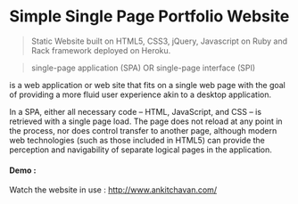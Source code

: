 # Simple Single Page Portfolio Website

> Static Website built on HTML5, CSS3, jQuery, Javascript on Ruby and Rack framework deployed on Heroku.

> single-page application (SPA) OR  single-page interface (SPI)

 is a web application or web site that fits on a single web page with the goal of providing a more fluid user experience akin to a desktop application.

In a SPA, either all necessary code – HTML, JavaScript, and CSS – is retrieved with a single page load. The page does not reload at any point in the process, nor does control transfer to another page, although modern web technologies (such as those included in HTML5) can provide the perception and navigability of separate logical pages in the application.

#### Demo :
Watch the website in use : http://www.ankitchavan.com/
